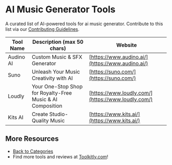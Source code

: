 # AI Music Generator Tools

A curated list of AI-powered tools for ai music generator. Contribute to this list via our [Contributing Guidelines](https://github.com/ToolkitlyAI/awesome-ai-tools/blob/master/CONTRIBUTING.md).

| Tool Name | Description (max 50 chars) | Website |
|-----------|----------------------------|---------|
| Audino AI | Custom Music & SFX Generator | [https://www.audino.ai/](https://www.audino.ai/) |
| Suno | Unleash Your Music Creativity with AI | [https://suno.com/](https://suno.com/) |
| Loudly | Your One-Stop Shop for Royalty-Free Music & AI Composition | [https://www.loudly.com/](https://www.loudly.com/) |
| Kits AI | Create Studio-Quality Music | [https://www.kits.ai/](https://www.kits.ai/) |

## More Resources
- [Back to Categories](https://github.com/ToolkitlyAI/awesome-ai-tools/blob/master/README.md)
- Find more tools and reviews at [Toolkitly.com](https://toolkitly.com)!

